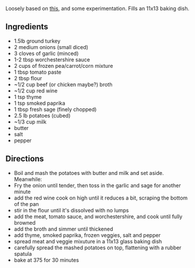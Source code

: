 Loosely based on [this](https://www.onceuponachef.com/recipes/shepherds-pie.html),
and some experimentation. Fills an 11x13 baking dish.

## Ingredients
- 1.5lb ground turkey
- 2 medium onions (small diced)
- 3 cloves of garlic (minced)
- 1-2 tbsp worchestershire sauce
- 2 cups of frozen pea/carrot/corn mixture
- 1 tbsp tomato paste
- 2 tbsp flour
- ~1/2 cup beef (or chicken maybe?) broth
- ~1/2 cup red wine
- 1 tsp thyme
- 1 tsp smoked paprika
- 1 tbsp fresh sage (finely chopped)
- 2.5 lb potatoes (cubed)
- ~1/3 cup milk
- butter
- salt
- pepper

## Directions
- Boil and mash the potatoes with butter and milk and set aside. Meanwhile:
- Fry the onion until tender, then toss in the garlic and sage for another minute
- add the red wine cook on high until it reduces a bit, scraping the bottom of the pan 
- stir in the flour until it's dissolved with no lumps
- add the meat, tomato sauce, and worchestershire, and cook until fully browned
- add the broth and simmer until thickened
- add thyme, smoked paprika, frozen veggies, salt and pepper
- spread meat and veggie mixuture in a 11x13 glass baking dish
- carefully spread the mashed potatoes on top, flattening with a rubber spatula
- bake at 375 for 30 minutes
